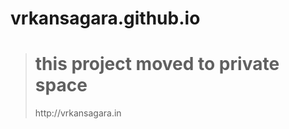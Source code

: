 # vrkansagara.github.io
<blockquote>
<h1>this project moved to private space</h1>
http://vrkansagara.in
</blockquote>
